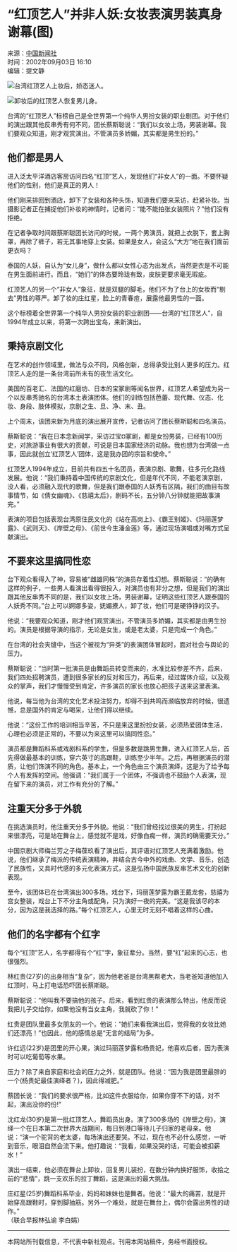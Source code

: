 # “红顶艺人”并非人妖:女妆表演男装真身谢幕(图)

来源：[中国新闻社](http://www.chinanews.com.cn/)  
时间：2002年09月03日 16:10  
编辑：提文静  

![台湾红顶艺人上妆后，娇态迷人。](http://www.cnsphoto.com/)

![卸妆后的红顶艺人恢复男儿身。](http://www.cnsphoto.com/)

台湾的“红顶艺人”标榜自己是全世界第一个纯华人男扮女装的职业剧团。对于他们的演出跟其他反串秀有何不同，团长蔡斯聪说：“我们以女妆上场，男装谢幕。我们要观众知道，刚才观赏演出，不管演员多娇媚，其实都是男生扮的。”

## 他们都是男人

进入泛太平洋酒店客房访问四名“红顶”艺人，发现他们“非女人”的一面。不要怀疑他们的性别，他们是真正的男人！

他们刚采排回到酒店，卸下了女装和各种头饰，知道我们要来采访，赶紧补妆。当摄影记者正在捕捉他们补妆的神情时，记者问：“能不能拍张女装照片？”他们没有拒绝。

在记者争取时间跟蔡斯聪团长访问的时候，一两个男演员，就把上衣脱下，套上胸罩，再除了裤子，若无其事地穿上女装。如果是女人，会这么“大方”地在我们面前更衣吗？

泰国的人妖，自认为“女儿身”，做什么都以女性心态为出发点，当然更衣是不可能在男生面前进行。而且，“她们”的体态要玲珑有致，皮肤更要求毫无瑕疵。

红顶艺人的另一个“非女人”象征，就是双腿的脚毛，他们不为了台上的女妆而“剔去”男性的尊严。卸了妆的庄红星，脸上的青春痘，展露他最男性的一面。

这个标榜着全世界第一个纯华人男扮女装的职业剧团——台湾的“红顶艺人”，自1994年成立以来，将第一次跨出宝岛，来新演出。

## 秉持京剧文化

在艺术的创作领域里，做法与众不同，风格创新，总得承受比别人更多的压力。红顶艺人走的是一条台湾前所未有的夜生活文化。

美国的百老汇、法国的红磨坊、日本的宝冢剧等闻名世界，红顶艺人希望成为另一个以反串秀驰名的台湾本土表演团体。他们的训练包括芭蕾、现代舞、仪态、化妆、身段、肢体模拟，京剧之生、旦、净、末、丑。

上个周末，该团来新为月底的演出展开宣传，记者访问了团长蔡斯聪和四名演员。

蔡斯聪说：“我在日本念新闻学，采访过宝¤冢剧，都是女扮男装，已经有100历史，对旅游事业有很大的贡献，可说是日本国家经济的动脉。我也想为台湾做一点事，因此就创立‘红顶艺人’团体，这是我办团的宗旨和使命。”

红顶艺人1994年成立，目前共有四五十名团员，表演京剧、歌舞，往多元化路线发展。他说：“我们秉持着中国传统的京剧文化，但是年代不同，不能老演京剧，没人看，必须融入现代的歌舞，但是我们跟泰国的人妖秀有区隔，我们的曲目有故事情节，如《倩女幽魂》、《慈禧太后》，剧码不长，五分钟八分钟就能把故事演完。”

表演的项目包括表现台湾原住民文化的《站在高岗上》、《霸王别姬》、《玛丽莲梦露》、《武则天》、《岸壁之母》、《前世今生潘金莲》等，通过现场演唱或对嘴方式呈献演出。

## 不要来这里搞同性恋

台下观众看得入了神，容易被“雌雄同株”的演员存着性幻想。蔡斯聪说：“的确有这样的例子，一些男人看演出看得很投入，对演员也有非分之想，但是我们的演出跟其他反串秀不同的是，我们以女妆上场，男装谢幕，证明这些红顶艺人跟泰国的人妖秀不同。”台上可以婀娜多姿，妩媚撩人，卸了妆，他们可是硬铮铮的汉子。

他说：“我要观众知道，刚才他们观赏演出，不管演员多娇媚，其实都是由男生扮的。演员是根据导演的指示，无论是女生，或是老太婆，只是完成一个角色。”

在台湾的社会夹缝中，当这个被视为“异类”的表演团体冒起时，面对社会与舆论的压力。

蔡斯聪说：“当时第一批演员是由舞蹈员转变而来的，水准比较参差不齐，后来，我们四处招聘演员，遭到很多家长的反对和压力，再后来，经过媒体介绍，以及观众的掌声，我们才慢慢受到肯定，许多演员的家长也放心把孩子送来这里表演。

他说，每当他为台湾的文化艺术投注努力，却得不到共鸣而濒临放弃的时候，很遗憾，总是国外的肯定与喝采，让他们得以继续。

他说：“这份工作的培训相当辛苦，不只是来这里扮扮女装，必须热爱团体生活，心理也必须是正常的，不要以为来这里可以搞同性恋。”

演员都是舞蹈科系或戏剧科系的学生，但是多数是跳男生舞，进入红顶艺人后，首先得做最基本的训练，穿六英寸的高跟鞋，训练至少半年。之后，再根据演员的潜质，让他们饰演不同的角色。基本上，一个角色由三个演员演绎，这是为了给予每个人有发挥的空间。他强调：“我们属于一个团体，不强调也不鼓励个人表演，现在留下来的演员，对工作有充分的了解。”

## 注重天分多于外貌

在挑选演员时，他注重天分多于外貌。他说：“我们曾经找过很美的男生，打扮起来很漂亮，可是站在舞台上，感觉就不是戏，好像白痴一样，演员的确需要天分。”

中国京剧大师梅兰芳之子梅葆玖看了演出后，其评语对红顶艺人充满着激励。他说，他们继承了梅派的传统表演精神，并结合古今中外的戏曲、文学、音乐，创造了民族性，又具时代感的多元化表演方式，这是弘扬中国民族反串艺术文化的创新表现。

至今，该团体已在台湾演出300多场。戏台下，玛丽莲梦露为霸王戴龙套，慈禧为宫女整装，戏台上下不分主角或配角，只为演好一夜的完美。“这是我该尽的本分，因为这是我选择的路。”每个红顶艺人，心里无时无刻不唱着这样的心曲。

## 他们的名字都有个红字

每个“红顶”艺人，名字都得有个“红”字，象征辈分。当然，要“红”起来的心志，也很强烈。

林红贵(27岁)的出身相当“复杂”，因为他老爸是台湾黑帮老大，当老爸知道他加入红顶时，马上打电话恐吓团长蔡斯聪。

蔡斯聪说：“他叫我不要搞他的孩子。后来，看到红贵的表演那么特出，他反而说我把儿子交给你，如果他没有当女主角，我就砍了你！”

红贵是团队里最多女朋友的一个。他说：“她们来看我演出后，觉得我的女妆比她们还漂亮！”也因此，他的感情总是“无言的结局”为多。

许红远(22岁)是团里的开心果，演过玛丽莲梦露和杨贵妃，他喜欢后者，因为表演时可以吃葡萄等水果。

压力？除了来自家庭和社会的压力之外，就是团队。他说：“因为我是团里最胖的一个(杨贵妃最佳演绎者？)，因此得减肥。”

蔡团长说：“我们的要求很严格，比如这件衣服给你，如果你穿不下的话，对不起，演出没你的份!”

沈红龙(30岁)是第一批红顶艺人，舞蹈员出身。演了300多场的《岸壁之母》，演绎一个在日本第二次世界大战期间，每日到港口等待儿子归家的老母亲。他说：“演一个驼背的老太婆，每场演出还要哭。不过，现在也不必什么感觉，一听到音乐，眼泪自然会流下来。他打趣说：“我看，如果没哭的话，可能会被扣薪水！”

演出一结束，他必须在舞台上卸妆，回复男儿装扮，在数分钟内换好服饰，收拾之前的“悲情”，跳一支欢乐的拉丁舞蹈，这是演出的最大挑战。

庄红星(25岁)舞蹈科系毕业，妈妈和妹妹也是舞者。他说：“最大的痛苦，就是开始穿高跟鞋时，穿到脚抽筋。另外一个难处，就是在舞台上，偶尔会露出男性的动作。”  
（联合早报林弘谕 李白娟）  

---

本网站所刊载信息，不代表中新社观点。刊用本网站稿件，务经书面授权。